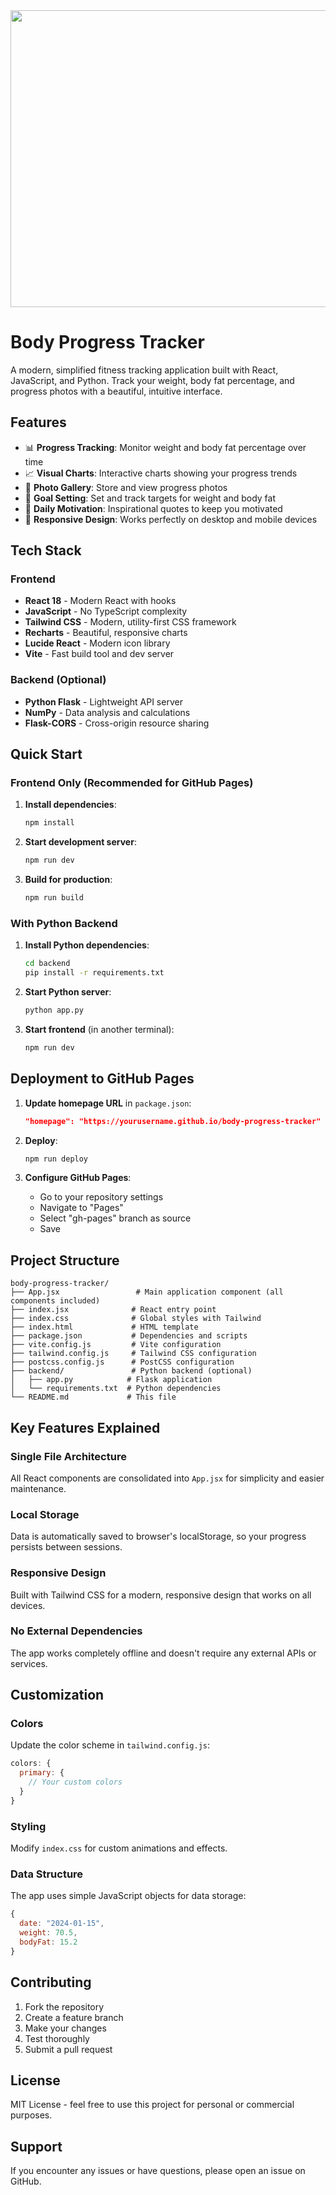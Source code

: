 <div align="center">
<img width="1200" height="475" alt="GHBanner" src="https://github.com/user-attachments/assets/0aa67016-6eaf-458a-adb2-6e31a0763ed6" />
</div>

# Body Progress Tracker

A modern, simplified fitness tracking application built with React, JavaScript, and Python. Track your weight, body fat percentage, and progress photos with a beautiful, intuitive interface.

## Features

- 📊 **Progress Tracking**: Monitor weight and body fat percentage over time
- 📈 **Visual Charts**: Interactive charts showing your progress trends
- 📸 **Photo Gallery**: Store and view progress photos
- 🎯 **Goal Setting**: Set and track targets for weight and body fat
- 💪 **Daily Motivation**: Inspirational quotes to keep you motivated
- 📱 **Responsive Design**: Works perfectly on desktop and mobile devices

## Tech Stack

### Frontend
- **React 18** - Modern React with hooks
- **JavaScript** - No TypeScript complexity
- **Tailwind CSS** - Modern, utility-first CSS framework
- **Recharts** - Beautiful, responsive charts
- **Lucide React** - Modern icon library
- **Vite** - Fast build tool and dev server

### Backend (Optional)
- **Python Flask** - Lightweight API server
- **NumPy** - Data analysis and calculations
- **Flask-CORS** - Cross-origin resource sharing

## Quick Start

### Frontend Only (Recommended for GitHub Pages)

1. **Install dependencies**:
   ```bash
   npm install
   ```

2. **Start development server**:
   ```bash
   npm run dev
   ```

3. **Build for production**:
   ```bash
   npm run build
   ```

### With Python Backend

1. **Install Python dependencies**:
   ```bash
   cd backend
   pip install -r requirements.txt
   ```

2. **Start Python server**:
   ```bash
   python app.py
   ```

3. **Start frontend** (in another terminal):
   ```bash
   npm run dev
   ```

## Deployment to GitHub Pages

1. **Update homepage URL** in `package.json`:
   ```json
   "homepage": "https://yourusername.github.io/body-progress-tracker"
   ```

2. **Deploy**:
   ```bash
   npm run deploy
   ```

3. **Configure GitHub Pages**:
   - Go to your repository settings
   - Navigate to "Pages"
   - Select "gh-pages" branch as source
   - Save

## Project Structure

```
body-progress-tracker/
├── App.jsx                 # Main application component (all components included)
├── index.jsx              # React entry point
├── index.css              # Global styles with Tailwind
├── index.html             # HTML template
├── package.json           # Dependencies and scripts
├── vite.config.js         # Vite configuration
├── tailwind.config.js     # Tailwind CSS configuration
├── postcss.config.js      # PostCSS configuration
├── backend/               # Python backend (optional)
│   ├── app.py            # Flask application
│   └── requirements.txt  # Python dependencies
└── README.md             # This file
```

## Key Features Explained

### Single File Architecture
All React components are consolidated into `App.jsx` for simplicity and easier maintenance.

### Local Storage
Data is automatically saved to browser's localStorage, so your progress persists between sessions.

### Responsive Design
Built with Tailwind CSS for a modern, responsive design that works on all devices.

### No External Dependencies
The app works completely offline and doesn't require any external APIs or services.

## Customization

### Colors
Update the color scheme in `tailwind.config.js`:
```javascript
colors: {
  primary: {
    // Your custom colors
  }
}
```

### Styling
Modify `index.css` for custom animations and effects.

### Data Structure
The app uses simple JavaScript objects for data storage:
```javascript
{
  date: "2024-01-15",
  weight: 70.5,
  bodyFat: 15.2
}
```

## Contributing

1. Fork the repository
2. Create a feature branch
3. Make your changes
4. Test thoroughly
5. Submit a pull request

## License

MIT License - feel free to use this project for personal or commercial purposes.

## Support

If you encounter any issues or have questions, please open an issue on GitHub.
